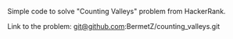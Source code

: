 Simple code to solve "Counting Valleys" problem from HackerRank.

Link to the problem: git@github.com:BermetZ/counting_valleys.git
